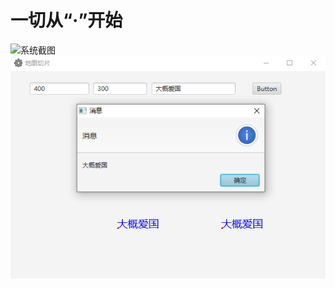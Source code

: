 # 一切从“·”开始

![系统截图](https://raw.githubusercontent.com/polixiaohai/learn_gis/master/asset/lesson1.png)
![系统截图](asset/lesson1.png)

